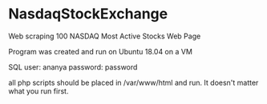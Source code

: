 # NasdaqStockExchange
Web scraping 100 NASDAQ Most Active Stocks Web Page

Program was created and run on Ubuntu 18.04 on a VM

SQL    user: ananya
   password: password

all php scripts should be placed in /var/www/html and run. It doesn't matter what you run first.
